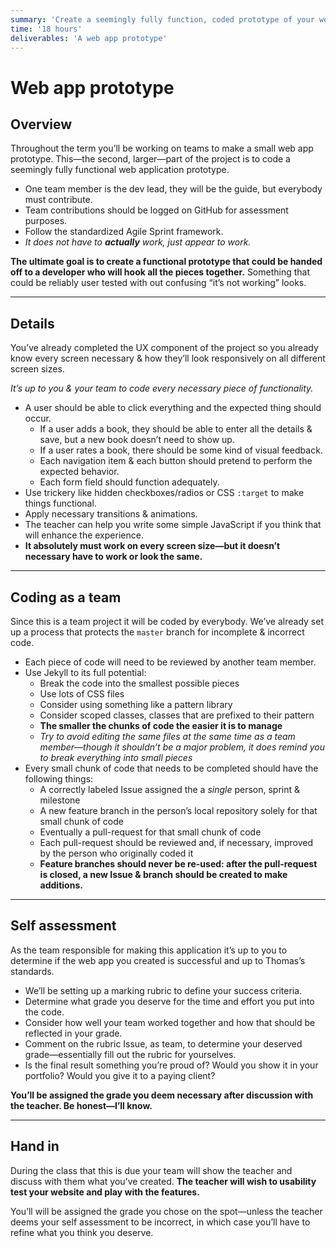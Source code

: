```yaml
---
summary: 'Create a seemingly fully function, coded prototype of your web application.'
time: '18 hours'
deliverables: 'A web app prototype'
---
```


# Web app prototype

## Overview

Throughout the term you’ll be working on teams to make a small web app prototype. This—the second, larger—part of the project is to code a seemingly fully functional web application prototype.

- One team member is the dev lead, they will be the guide, but everybody must contribute.
- Team contributions should be logged on GitHub for assessment purposes.
- Follow the standardized Agile Sprint framework.
- *It does not have to **actually** work, just appear to work.*

**The ultimate goal is to create a functional prototype that could be handed off to a developer who will hook all the pieces together.** Something that could be reliably user tested with out confusing “it’s not working” looks.

---

## Details

You’ve already completed the UX component of the project so you already know every screen necessary & how they’ll look responsively on all different screen sizes.

*It’s up to you & your team to code every necessary piece of functionality.*

- A user should be able to click everything and the expected thing should occur.
  - If a user adds a book, they should be able to enter all the details & save, but a new book doesn’t need to show up.
  - If a user rates a book, there should be some kind of visual feedback.
  - Each navigation item & each button should pretend to perform the expected behavior.
  - Each form field should function adequately.
- Use trickery like hidden checkboxes/radios or CSS `:target` to make things functional.
- Apply necessary transitions & animations.
- The teacher can help you write some simple JavaScript if you think that will enhance the experience.
- **It absolutely must work on every screen size—but it doesn’t necessary have to work or look the same.**

---

## Coding as a team

Since this is a team project it will be coded by everybody. We’ve already set up a process that protects the `master` branch for incomplete & incorrect code.

- Each piece of code will need to be reviewed by another team member.
- Use Jekyll to its full potential:
  - Break the code into the smallest possible pieces
  - Use lots of CSS files
  - Consider using something like a pattern library
  - Consider scoped classes, classes that are prefixed to their pattern
  - **The smaller the chunks of code the easier it is to manage**
  - *Try to avoid editing the same files at the same time as a team member—though it shouldn’t be a major problem, it does remind you to break everything into small pieces*
- Every small chunk of code that needs to be completed should have the following things:
  - A correctly labeled Issue assigned the a *single* person, sprint & milestone
  - A new feature branch in the person’s local repository solely for that small chunk of code
  - Eventually a pull-request for that small chunk of code
  - Each pull-request should be reviewed and, if necessary, improved by the person who originally coded it
  - **Feature branches should never be re-used: after the pull-request is closed, a new Issue & branch should be created to make additions.**

---

## Self assessment

As the team responsible for making this application it’s up to you to determine if the web app you created is successful and up to Thomas’s standards.

- We’ll be setting up a marking rubric to define your success criteria.
- Determine what grade you deserve for the time and effort you put into the code.
- Consider how well your team worked together and how that should be reflected in your grade.
- Comment on the rubric Issue, as team, to determine your deserved grade—essentially fill out the rubric for yourselves.
- Is the final result something you’re proud of? Would you show it in your portfolio? Would you give it to a paying client?

**You’ll be assigned the grade you deem necessary after discussion with the teacher. Be honest—I’ll know.**

---

## Hand in

During the class that this is due your team will show the teacher and discuss with them what you’ve created. **The teacher will wish to usability test your website and play with the features.**

You’ll will be assigned the grade you chose on the spot—unless the teacher deems your self assessment to be incorrect, in which case you’ll have to refine what you think you deserve.
